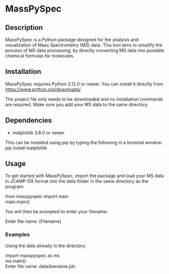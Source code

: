 # MassPySpec

## Description
MassPySpec is a Python package designed for the analysis and visualization of Mass Spectrometry (MS) data. This tool aims to simplify the process of MS data processing, by directly converting MS data into possible chemical formulas for molecules.

## Installation
MassPySpec requires Python 3.12.0 or newer. You can install it directly from https://www.python.org/downloads/


The project file only needs to be downloaded and no installation commands are required. Make sure you add your MS data to the same directory.


## Dependencies
- matplotlib 3.8.0 or newer

This can be installed using pip by typing the following in a terminal window:<br/>
pip install matplotlib


## Usage
To get started with MassPySpec, import the package and load your MS data in JCAMP-DX format into the data folder in the same directory as the program:

from masspyspec import main<br/>
main.main()

You will then be prompted to enter your filename:

Enter file name: [Filename]

### Examples
Using the data already in the directory:

import masspyspec as ms<br/>
ms.main()<br/>
Enter file name: data/benzene.jdx
